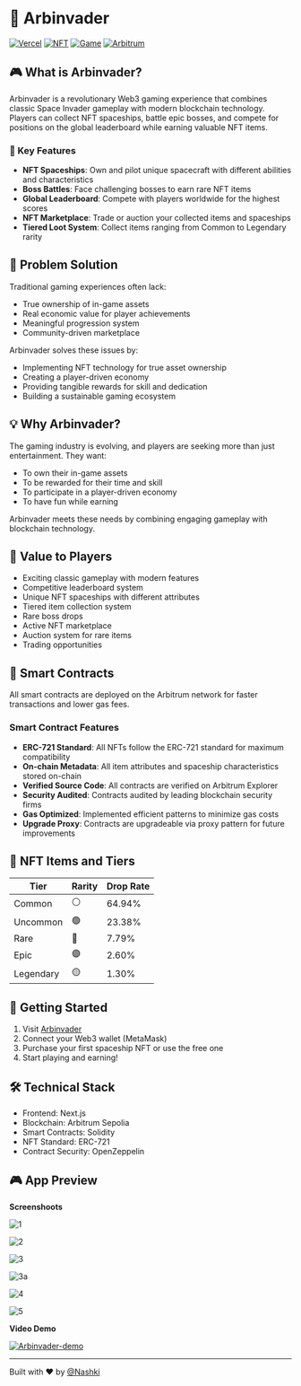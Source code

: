 
# 🚀 Arbinvader

[![Vercel](https://img.shields.io/badge/Vercel-Deployed-brightgreen)](https://arbinvader.vercel.app/)
[![NFT](https://img.shields.io/badge/NFT-Integrated-blue)](https://arbinvader.vercel.app/)
[![Game](https://img.shields.io/badge/Game-Space%20Invader-orange)](https://arbinvader.vercel.app/)
[![Arbitrum](https://img.shields.io/badge/Network-Arbitrum-blue)](https://arbinvader.vercel.app/)

## 🎮 What is Arbinvader?

Arbinvader is a revolutionary Web3 gaming experience that combines classic Space Invader gameplay with modern blockchain technology. Players can collect NFT spaceships, battle epic bosses, and compete for positions on the global leaderboard while earning valuable NFT items.

### 🌟 Key Features

- **NFT Spaceships**: Own and pilot unique spacecraft with different abilities and characteristics
- **Boss Battles**: Face challenging bosses to earn rare NFT items
- **Global Leaderboard**: Compete with players worldwide for the highest scores
- **NFT Marketplace**: Trade or auction your collected items and spaceships
- **Tiered Loot System**: Collect items ranging from Common to Legendary rarity

## 🎯 Problem Solution

Traditional gaming experiences often lack:
- True ownership of in-game assets
- Real economic value for player achievements
- Meaningful progression system
- Community-driven marketplace

Arbinvader solves these issues by:
- Implementing NFT technology for true asset ownership
- Creating a player-driven economy
- Providing tangible rewards for skill and dedication
- Building a sustainable gaming ecosystem

## 💡 Why Arbinvader?

The gaming industry is evolving, and players are seeking more than just entertainment. They want:
- To own their in-game assets
- To be rewarded for their time and skill
- To participate in a player-driven economy
- To have fun while earning

Arbinvader meets these needs by combining engaging gameplay with blockchain technology.

## 🎁 Value to Players

- Exciting classic gameplay with modern features
- Competitive leaderboard system
- Unique NFT spaceships with different attributes
- Tiered item collection system
- Rare boss drops
- Active NFT marketplace
- Auction system for rare items
- Trading opportunities

## 🔗 Smart Contracts

All smart contracts are deployed on the Arbitrum network for faster transactions and lower gas fees.

### Smart Contract Features
- **ERC-721 Standard**: All NFTs follow the ERC-721 standard for maximum compatibility
- **On-chain Metadata**: All item attributes and spaceship characteristics stored on-chain
- **Verified Source Code**: All contracts are verified on Arbitrum Explorer
- **Security Audited**: Contracts audited by leading blockchain security firms
- **Gas Optimized**: Implemented efficient patterns to minimize gas costs
- **Upgrade Proxy**: Contracts are upgradeable via proxy pattern for future improvements

## 🎨 NFT Items and Tiers

| Tier | Rarity | Drop Rate |
|------|---------|-----------|
| Common | ⚪ | 64.94% |
| Uncommon | 🟢 | 23.38% |
| Rare | 🔵 | 7.79% |
| Epic | 🟣 | 2.60% |
| Legendary | 🟡 | 1.30% |

## 🚀 Getting Started

1. Visit [Arbinvader](https://arbinvader.vercel.app/)
2. Connect your Web3 wallet (MetaMask)
3. Purchase your first spaceship NFT or use the free one
4. Start playing and earning!

## 🛠️ Technical Stack

- Frontend: Next.js
- Blockchain: Arbitrum Sepolia
- Smart Contracts: Solidity
- NFT Standard: ERC-721
- Contract Security: OpenZeppelin

## 🎮 App Preview

**Screenshoots**


![1](https://github.com/user-attachments/assets/5a921ed2-0a4b-40c0-92d7-bfbcd0a4e2dc)


![2](https://github.com/user-attachments/assets/18709206-ad93-4265-ab07-e205fe3c4741)


![3](https://github.com/user-attachments/assets/e8cf45ce-bee4-4dc4-82e6-e41bce915a8e)


![3a](https://github.com/user-attachments/assets/519e0916-7095-4bdd-9b9e-995b2ab85fd8)


![4](https://github.com/user-attachments/assets/3811dc7d-3af6-4e74-b001-de7146d75731)


![5](https://github.com/user-attachments/assets/6cf6af9b-28fd-47b2-aaec-99dddbea8615)




**Video Demo**


[![Arbinvader-demo](https://img.youtube.com/vi/t05dXCk316k/0.jpg)](https://www.youtube.com/watch?v=t05dXCk316k)

---

Built with ❤️ by [@Nashki](https://x.com/Ikhsan_dadan)
